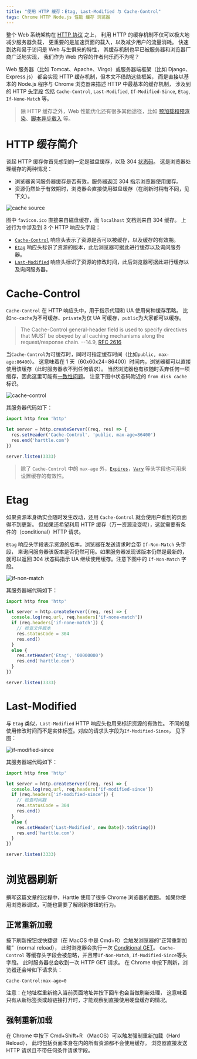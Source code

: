 ```yaml
---
title: "使用 HTTP 缓存：Etag, Last-Modified 与 Cache-Control"
tags: Chrome HTTP Node.js 性能 缓存 浏览器
---
```


整个 Web 系统架构在 [HTTP 协议][2616] 之上，
利用 HTTP 的缓存机制不仅可以极大地减少服务器负载，
更重要的是加速页面的载入，以及减少用户的流量消耗。
快速到达和易于访问是 Web 与生俱来的特性，
其缓存机制也早已被服务器和浏览器厂商广泛地实现，
我们作为 Web 内容的作者何乐而不为呢？

Web 服务器（比如 Tomcat、Apache、Virgo）或服务器端框架（比如 Django、Express.js）
都会实现 HTTP 缓存机制，但本文不借助这些框架，
而是直接以基本的 Node.js 程序与 Chrome 浏览器来描述 HTTP 中最基本的缓存机制，
涉及到的 HTTP [头字段][2616] 包括 `Cache-Control`, `Last-Modified`, `If-Modified-Since`, `Etag`, `If-None-Match` 等。

<!--more-->

> 除 HTTP 缓存之外，Web 性能优化还有很多其他途径，比如 [预加载和预渲染](/2015/10/06/html-cache.html)、[脚本异步载入](/2016/05/18/async-javascript-loading.html) 等。

# HTTP 缓存简介

谈起 HTTP 缓存你首先想到的一定是磁盘缓存，以及 304 [状态码][status-code]。
这是浏览器处理缓存的两种情况：

* 浏览器询问服务器缓存是否有效，服务器返回 304 指示浏览器使用缓存。
* 资源仍然处于有效期时，浏览器会直接使用磁盘缓存（在刷新时稍有不同，见下文）。

![cache source](/assets/img/blog/http/cache-source@2x.png)

图中 `favicon.ico` 直接来自磁盘缓存，而 `localhost` 文档则来自 304 缓存。
上述行为中涉及到 3 个 HTTP 响应头字段：

* [`Cache-Control`][cc] 响应头表示了资源是否可以被缓存，以及缓存的有效期。
* [`Etag`][et] 响应头标识了资源的版本，此后浏览器可据此进行缓存以及询问服务器。
* [`Last-Modified`][lm] 响应头标识了资源的修改时间，此后浏览器可据此进行缓存以及询问服务器。

# Cache-Control

`Cache-Control` 在 HTTP 响应头中，用于指示代理和 UA 使用何种缓存策略。
比如`no-cache`为不可缓存、`private`为仅 UA 可缓存，`public`为大家都可以缓存。

> The Cache-Control general-header field is used to specify directives that MUST be obeyed by all caching mechanisms along the request/response chain.  --14.9, [RFC 2616][2616]

当`Cache-Control`为可缓存时，同时可指定缓存时间（比如`public, max-age:86400`）。
这意味着在 1 天（60x60x24=86400）时间内，浏览器都可以直接使用该缓存（此时服务器收不到任何请求）。
当然浏览器也有权随时丢弃任何一项缓存，因此这里可能有[一致性问题][best-practice]。
注意下图中状态码附近的 `from disk cache` 标识。

![cache-control](/assets/img/blog/http/cache-control@2x.png)

其服务器代码如下：

```javascript
import http from 'http'

let server = http.createServer((req, res) => {
  res.setHeader('Cache-Control', 'public, max-age=86400')
  res.end('harttle.com')
})

server.listen(3333)
```

> 除了 `Cache-Control` 中的 `max-age` 外，[`Expires`][expires]，[`Vary`][vary] 等头字段也可用来设置缓存的有效性。

# Etag

如果资源本身确实会随时发生改动，还用 `Cache-Control` 就会使用户看到的页面得不到更新。
但如果还希望利用 HTTP 缓存（万一资源没变呢），这就需要有条件的（conditional）HTTP 请求。

`Etag` 响应头字段表示资源的版本，浏览器在发送请求时会带 `If-Non-Match` 头字段，
来询问服务器该版本是否仍然可用。如果服务器发现该版本仍然是最新的，
就可以返回 304 状态码指示 UA 继续使用缓存。注意下图中的 `If-Non-Match` 字段。

![if-non-match](/assets/img/blog/http/if-non-match@2x.png)

其服务器端代码如下：

```javascript
import http from 'http'

let server = http.createServer((req, res) => {
  console.log(req.url, req.headers['if-none-match'])
  if (req.headers['if-none-match']) {
    // 检查文件版本
    res.statusCode = 304
    res.end()
  }
  else {
    res.setHeader('Etag', '00000000')
    res.end('harttle.com')
  }
})

server.listen(3333)
```

# Last-Modified

与 `Etag` 类似，`Last-Modified` HTTP 响应头也用来标识资源的有效性。
不同的是使用修改时间而不是实体标签。对应的请求头字段为`If-Modified-Since`，
见下图：

![if-modified-since](/assets/img/blog/http/if-modified-since@2x.png)

其服务器端代码如下：

```javascript
import http from 'http'

let server = http.createServer((req, res) => {
  console.log(req.url, req.headers['if-modified-since'])
  if (req.headers['if-modified-since']) {
    // 检查时间戳
    res.statusCode = 304
    res.end()
  }
  else {
    res.setHeader('Last-Modified', new Date().toString())
    res.end('harttle.com')
  }
})

server.listen(3333)
```

# 浏览器刷新

撰写这篇文章的过程中，Harttle 使用了很多 Chrome 浏览器的截图。
如果你使用浏览器调试，可能也需要了解刷新按钮的行为。

## 正常重新加载

按下刷新按钮或快捷键（在 MacOS 中是 Cmd+R）会触发浏览器的“正常重新加载”（normal reload），
此时浏览器会执行一次 [Conditional GET][cond]。
`Cache-Control` 等缓存头字段会被忽略，并且带`If-Non-Match`, `If-Modified-Since`等头字段。
此时服务器总会收到一次 HTTP GET 请求。
在 Chrome 中按下刷新，浏览器还会带如下请求头：

```
Cache-Control:max-age=0
```

注意：在地址栏重新输入当前页面地址并按下回车也会当做刷新处理，
这意味着只有从新标签页或超链接打开时，才能观察到直接使用硬盘缓存的情况。

## 强制重新加载

在 Chrome 中按下 Cmd+Shift+R （MacOS）可以触发强制重新加载（Hard Reload），
此时包括页面本身在内的所有资源都不会使用缓存。
浏览器直接发送 HTTP 请求且不带任何条件请求字段。

[2616]: /2014/10/01/http.html
[status-code]: /2015/08/15/http-status-code.html
[cc]: https://developer.mozilla.org/en-US/docs/Web/HTTP/Headers/Cache-Control
[et]: https://developer.mozilla.org/en-US/docs/Web/HTTP/Headers/ETag
[lm]: https://developer.mozilla.org/zh-CN/docs/Web/HTTP/Headers/Last-Modified
[2616]: https://www.ietf.org/rfc/rfc2616.txt
[expires]: https://developer.mozilla.org/zh-CN/docs/Web/HTTP/Headers/Expires
[vary]: https://developer.mozilla.org/zh-CN/docs/Web/HTTP/Headers/vary
[cond]: https://developer.mozilla.org/zh-CN/docs/Web/HTTP/Conditional_requests
[best-practice]: /2017/04/04/http-cache-best-practice.html
